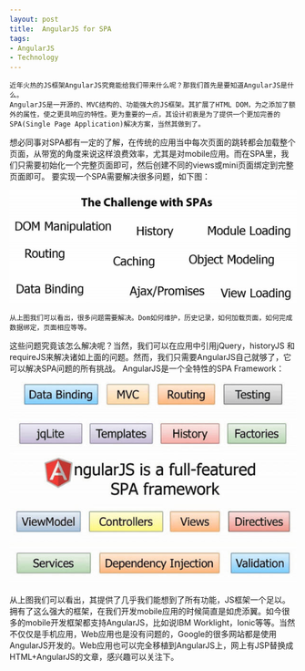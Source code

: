 ```yaml
---
layout: post
title:  AngularJS for SPA
tags:
- AngularJS
- Technology
---
```


    近年火热的JS框架AngularJS究竟能给我们带来什么呢？那我们首先是要知道AngularJS是什么。
    AngularJS是一开源的、MVC结构的、功能强大的JS框架。其扩展了HTML DOM，为之添加了额外的属性，使之更具响应的特性。更为重要的一点，其设计初衷是为了提供一个更加完善的SPA(Single Page Application)解决方案，当然其做到了。
想必同事对SPA都有一定的了解，在传统的应用当中每次页面的跳转都会加载整个页面，从带宽的角度来说这样浪费效率，尤其是对mobile应用。而在SPA里，我们只需要初始化一个完整页面即可，然后创建不同的views或mini页面绑定到完整页面即可。
要实现一个SPA需要解决很多问题，如下图：
<p><img class="img-responsive" src="/static/img/folder2/angularjs1.jpg" alt="Challenge with SPAs" /></p>

    从上图我们可以看出，很多问题需要解决。Dom如何维护，历史记录，如何加载页面，如何完成数据绑定，页面相应等等。
这些问题究竟该怎么解决呢？当然，我们可以在应用中引用jQuery，historyJS 和requireJS来解决诸如上面的问题。然而，我们只需要AngularJS自己就够了，它可以解决SPA问题的所有挑战。
AngularJS是一个全特性的SPA Framework：
<p><img class="img-responsive" src="/static/img/folder2/angularjs2.jpg" alt="Challenge with SPAs" /></p>
    从上图我们可以看出，其提供了几乎我们能想到了所有功能，JS框架一个足以。
    拥有了这么强大的框架，在我们开发mobile应用的时候简直是如虎添翼。如今很多的mobile开发框架都支持AngularJS，比如说IBM Worklight，Ionic等等。当然不仅仅是手机应用，Web应用也是没有问题的，Google的很多网站都是使用AngularJS开发的。Web应用也可以完全移植到AngularJS上，网上有JSP替换成HTML+AngularJS的文章，感兴趣可以关注下。
